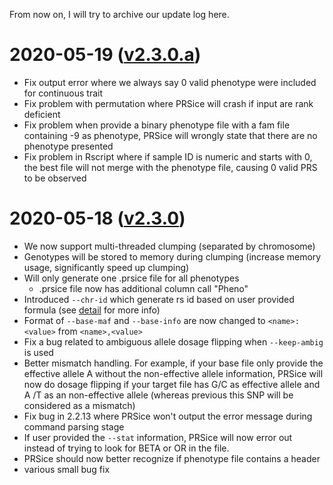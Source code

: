 From now on, I will try to archive our update log here. 

# 2020-05-19 ([v2.3.0.a](https://github.com/choishingwan/PRSice/tree/87c8571f8b27d39cfe6d8ec3b00e059d0ecf0376))
- Fix output error where we always say 0 valid phenotype were included for continuous trait
- Fix problem with permutation where PRSice will crash if input are rank deficient
- Fix problem when provide a binary phenotype file with a fam file containing -9 as phenotype, PRSice will wrongly state that there are no phenotype presented
- Fix problem in Rscript where if sample ID is numeric and starts with 0, the best file will not merge with the phenotype file, causing 0 valid PRS to be observed

# 2020-05-18 ([v2.3.0](https://github.com/choishingwan/PRSice/tree/2.3.0))
- We now support multi-threaded clumping (separated by chromosome)
- Genotypes will be stored to memory during clumping (increase memory usage, significantly speed up clumping)
- Will only generate one .prsice file for all phenotypes
    - .prsice file now has additional column call "Pheno"
- Introduced `--chr-id` which generate rs id based on user provided formula (see [detail](command_detail.md) for more info)
- Format of `--base-maf` and `--base-info` are now changed to `<name>:<value>` from `<name>,<value>`
- Fix a bug related to ambiguous allele dosage flipping when `--keep-ambig` is used
- Better mismatch handling. For example, if your base file only provide the effective allele A without the non-effective allele information, PRSice will now do dosage flipping if your target file has G/C as effective allele and A /T as an non-effective allele (whereas previous this SNP will be considered as a mismatch)
- Fix bug in 2.2.13 where PRSice won't output the error message during command parsing stage
- If user provided the `--stat` information, PRSice will now error out instead of trying to look for BETA or OR in the file. 
- PRSice should now better recognize if phenotype file contains a header
- various small bug fix
